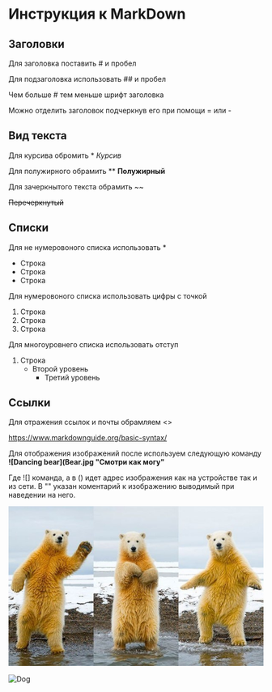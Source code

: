 # Инструкция к MarkDown

## Заголовки

Для заголовка поставить # и пробел

Для подзаголовка использовать ## и пробел

Чем больше # тем меньше шрифт заголовка

Можно отделить заголовок подчеркнув его при помощи = или -

## Вид текста

Для курсива обромить *
*Курсив*

Для полужирного обрамить  **
**Полужирный**

Для зачеркнытого текста обрамить ~~

~~Перечеркнутый~~

## Списки

Для не нумеровоного списка использовать *

* Строка
* Строка
* Строка

Для нумеровоного списка использовать цифры с точкой

1. Строка
2. Строка
3. Строка

Для многоуровнего списка использовать отступ

1. Строка
    * Второй уровень
        * Третий уровень

## Ссылки

Для отражения ссылок и почты обрамляем <>

<https://www.markdownguide.org/basic-syntax/>

Для отображения изображений после используем следующую команду **![Dancing bear](Bear.jpg "Смотри как могу"**

Где ![] команда, а в () идет адрес изображения как на устройстве так и из сети. В "" указан коментарий к изображению выводимый при наведении на него.

![Dancing bear](Bear.jpg "Смотри как могу")

![Dog](https://live.staticflickr.com/1640/26676909015_8bfcc8509c_c.jpg "Милашка")
